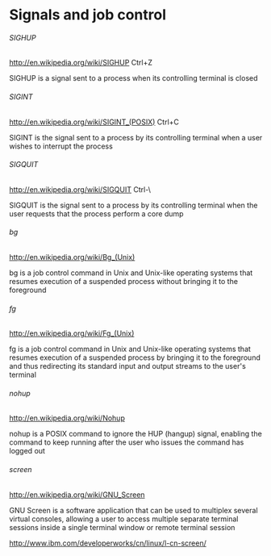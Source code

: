 # Signals and job control

###### SIGHUP

http://en.wikipedia.org/wiki/SIGHUP Ctrl+Z

SIGHUP is a signal sent to a process when its controlling terminal is closed

###### SIGINT

http://en.wikipedia.org/wiki/SIGINT_(POSIX) Ctrl+C

SIGINT is the signal sent to a process by its controlling terminal when a user wishes to interrupt the process

###### SIGQUIT

http://en.wikipedia.org/wiki/SIGQUIT Ctrl-\

SIGQUIT is the signal sent to a process by its controlling terminal when the user requests that the process perform a core dump

###### bg

http://en.wikipedia.org/wiki/Bg_(Unix)

bg is a job control command in Unix and Unix-like operating systems that resumes execution of a suspended process without bringing it to the foreground

###### fg

http://en.wikipedia.org/wiki/Fg_(Unix)

fg is a job control command in Unix and Unix-like operating systems that resumes execution of a suspended process by bringing it to the foreground and thus redirecting its standard input and output streams to the user's terminal

###### nohup

http://en.wikipedia.org/wiki/Nohup

nohup is a POSIX command to ignore the HUP (hangup) signal, enabling the command to keep running after the user who issues the command has logged out

###### screen

http://en.wikipedia.org/wiki/GNU_Screen

GNU Screen is a software application that can be used to multiplex several virtual consoles, allowing a user to access multiple separate terminal sessions inside a single terminal window or remote terminal session

http://www.ibm.com/developerworks/cn/linux/l-cn-screen/
